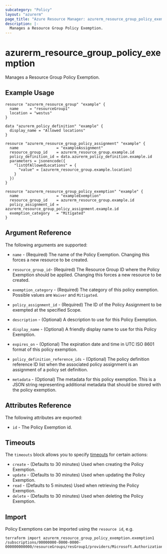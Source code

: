 ```yaml
---
subcategory: "Policy"
layout: "azurerm"
page_title: "Azure Resource Manager: azurerm_resource_group_policy_exemption"
description: |-
  Manages a Resource Group Policy Exemption.
---
```


# azurerm_resource_group_policy_exemption

Manages a Resource Group Policy Exemption.

## Example Usage

```hcl
resource "azurerm_resource_group" "example" {
  name     = "resourceGroup1"
  location = "westus"
}

data "azurerm_policy_definition" "example" {
  display_name = "Allowed locations"
}

resource "azurerm_resource_group_policy_assignment" "example" {
  name                 = "exampleAssignment"
  resource_group_id    = azurerm_resource_group.example.id
  policy_definition_id = data.azurerm_policy_definition.example.id
  parameters = jsonencode({
    "listOfAllowedLocations" = {
      "value" = [azurerm_resource_group.example.location]
    }
  })
}

resource "azurerm_resource_group_policy_exemption" "example" {
  name                 = "exampleExemption"
  resource_group_id    = azurerm_resource_group.example.id
  policy_assignment_id = azurerm_resource_group_policy_assignment.example.id
  exemption_category   = "Mitigated"
}
```

## Argument Reference

The following arguments are supported:

* `name` - (Required) The name of the Policy Exemption. Changing this forces a new resource to be created.

* `resource_group_id`- (Required) The Resource Group ID where the Policy Exemption should be applied. Changing this forces a new resource to be created.

* `exemption_category` - (Required) The category of this policy exemption. Possible values are `Waiver` and `Mitigated`.

* `policy_assignment_id` - (Required) The ID of the Policy Assignment to be exempted at the specified Scope.

* `description` - (Optional) A description to use for this Policy Exemption.

* `display_name` - (Optional) A friendly display name to use for this Policy Exemption.

* `expires_on` - (Optional) The expiration date and time in UTC ISO 8601 format of this policy exemption.

* `policy_definition_reference_ids` - (Optional) The policy definition reference ID list when the associated policy assignment is an assignment of a policy set definition.

* `metadata` - (Optional) The metadata for this policy exemption. This is a JSON string representing additional metadata that should be stored with the policy exemption.

## Attributes Reference

The following attributes are exported:

* `id` - The Policy Exemption id.

## Timeouts

The `timeouts` block allows you to specify [timeouts](https://www.terraform.io/language/resources/syntax#operation-timeouts) for certain actions:

* `create` - (Defaults to 30 minutes) Used when creating the Policy Exemption.
* `update` - (Defaults to 30 minutes) Used when updating the Policy Exemption.
* `read` - (Defaults to 5 minutes) Used when retrieving the Policy Exemption.
* `delete` - (Defaults to 30 minutes) Used when deleting the Policy Exemption.

## Import

Policy Exemptions can be imported using the `resource id`, e.g.

```shell
terraform import azurerm_resource_group_policy_exemption.exemption1  /subscriptions/00000000-0000-0000-000000000000/resourceGroups/resGroup1/providers/Microsoft.Authorization/policyExemptions/exemption1
```
